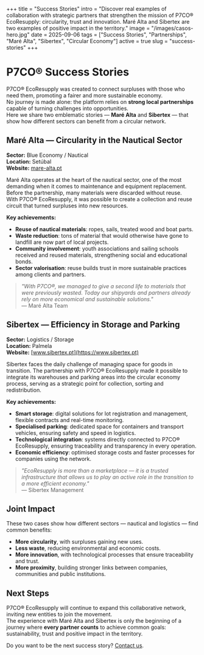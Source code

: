 +++
title = "Success Stories"
intro = "Discover real examples of collaboration with strategic partners that strengthen the mission of P7CO® EcoResupply: circularity, trust and innovation. Maré Alta and Sibertex are two examples of positive impact in the territory."
image = "/images/casos-hero.jpg"
date = 2025-09-06
tags = ["Success Stories", "Partnerships", "Maré Alta", "Sibertex", "Circular Economy"]
active = true
slug = "success-stories"
+++

# P7CO® Success Stories

P7CO® EcoResupply was created to connect surpluses with those who need them, promoting a fairer and more sustainable economy.  
No journey is made alone: the platform relies on **strong local partnerships** capable of turning challenges into opportunities.  
Here we share two emblematic stories — **Maré Alta** and **Sibertex** — that show how different sectors can benefit from a circular network.

## Maré Alta — Circularity in the Nautical Sector

**Sector:** Blue Economy / Nautical  
**Location:** Setúbal  
**Website:** [mare-alta.pt](https://www.mare-alta.pt)

Maré Alta operates at the heart of the nautical sector, one of the most demanding when it comes to maintenance and equipment replacement. Before the partnership, many materials were discarded without reuse.  
With P7CO® EcoResupply, it was possible to create a collection and reuse circuit that turned surpluses into new resources.

**Key achievements:**

- **Reuse of nautical materials**: ropes, sails, treated wood and boat parts.  
- **Waste reduction**: tons of material that would otherwise have gone to landfill are now part of local projects.  
- **Community involvement**: youth associations and sailing schools received and reused materials, strengthening social and educational bonds.  
- **Sector valorisation**: reuse builds trust in more sustainable practices among clients and partners.

> _"With P7CO®, we managed to give a second life to materials that were previously wasted. Today our shipyards and partners already rely on more economical and sustainable solutions."_  
— Maré Alta Team

## Sibertex — Efficiency in Storage and Parking

**Sector:** Logistics / Storage  
**Location:** Palmela  
**Website:** [www.sibertex.pt](https://www.sibertex.pt)

Sibertex faces the daily challenge of managing space for goods in transition. The partnership with P7CO® EcoResupply made it possible to integrate its warehouses and parking areas into the circular economy process, serving as a strategic point for collection, sorting and redistribution.

**Key achievements:**

- **Smart storage**: digital solutions for lot registration and management, flexible contracts and real-time monitoring.  
- **Specialised parking**: dedicated space for containers and transport vehicles, ensuring safety and speed in logistics.  
- **Technological integration**: systems directly connected to P7CO® EcoResupply, ensuring traceability and transparency in every operation.  
- **Economic efficiency**: optimised storage costs and faster processes for companies using the network.

> _"EcoResupply is more than a marketplace — it is a trusted infrastructure that allows us to play an active role in the transition to a more efficient economy."_  
— Sibertex Management

## Joint Impact

These two cases show how different sectors — nautical and logistics — find common benefits:

- **More circularity**, with surpluses gaining new uses.  
- **Less waste**, reducing environmental and economic costs.  
- **More innovation**, with technological processes that ensure traceability and trust.  
- **More proximity**, building stronger links between companies, communities and public institutions.

## Next Steps

P7CO® EcoResupply will continue to expand this collaborative network, inviting new entities to join the movement.  
The experience with Maré Alta and Sibertex is only the beginning of a journey where **every partner counts** to achieve common goals: sustainability, trust and positive impact in the territory.

Do you want to be the next success story? [Contact us](/en/home/contact).
